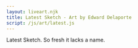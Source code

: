 ```yaml
---
layout: liveart.njk
title: Latest Sketch - Art by Edward Delaporte
script: /js/art/latest.js
---
```


Latest Sketch. So fresh it lacks a name.